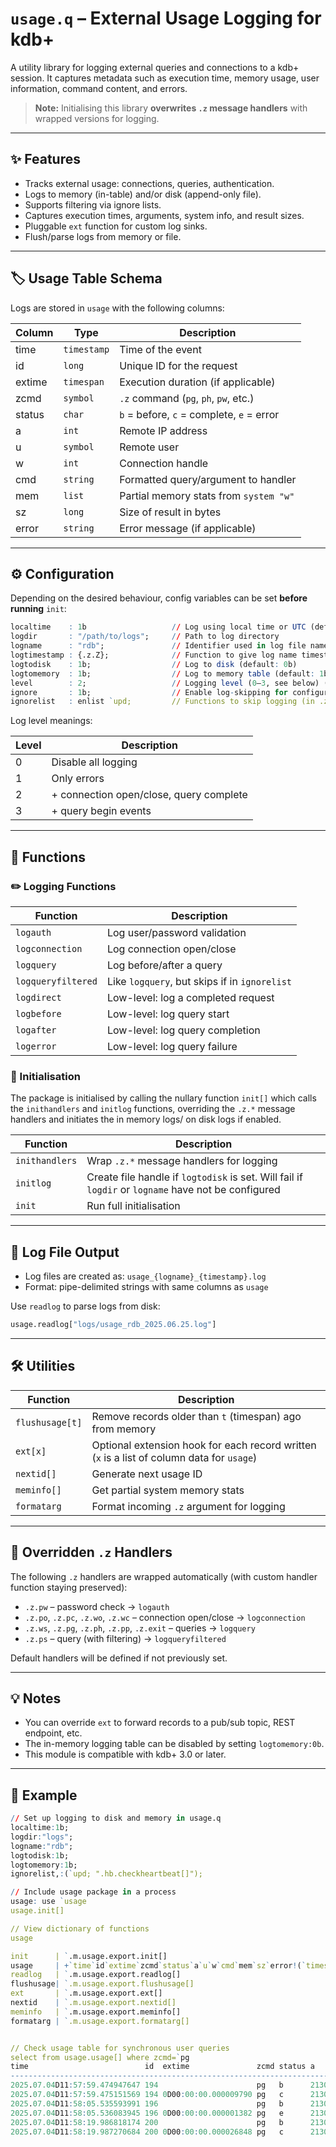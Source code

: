# `usage.q` – External Usage Logging for kdb+

A utility library for logging external queries and connections to a kdb+ session. It captures metadata such as execution time, memory usage, user information, command content, and errors.

> **Note:** Initialising this library **overwrites `.z` message handlers** with wrapped versions for logging.

---

## :sparkles: Features

- Tracks external usage: connections, queries, authentication.
- Logs to memory (in-table) and/or disk (append-only file).
- Supports filtering via ignore lists.
- Captures execution times, arguments, system info, and result sizes.
- Pluggable `ext` function for custom log sinks.
- Flush/parse logs from memory or file.

---

## :label: Usage Table Schema

Logs are stored in `usage` with the following columns:

| Column | Type      | Description                               |
|--------|-----------|-------------------------------------------|
| time   | `timestamp` | Time of the event                       |
| id     | `long`     | Unique ID for the request                |
| extime | `timespan` | Execution duration (if applicable)       |
| zcmd   | `symbol`   | `.z` command (`pg`, `ph`, `pw`, etc.)    |
| status | `char`     | `b` = before, `c` = complete, `e` = error |
| a      | `int`      | Remote IP address                        |
| u      | `symbol`   | Remote user                              |
| w      | `int`      | Connection handle                        |
| cmd    | `string`   | Formatted query/argument to handler      |
| mem    | `list`     | Partial memory stats from `system "w"`   |
| sz     | `long`     | Size of result in bytes                  |
| error  | `string`   | Error message (if applicable)            |

---

## :gear: Configuration

Depending on the desired behaviour, config variables can be set **before running** `init`:

```q
localtime    : 1b                   // Log using local time or UTC (default: 1b, local)
logdir       : "/path/to/logs";     // Path to log directory
logname      : "rdb";               // Identifier used in log file name: usage_{logname}_{timestamp}.log
logtimestamp : {.z.Z};              // Function to give log name timestamp suffix (default: {[] :.z.D;})
logtodisk    : 1b;                  // Log to disk (default: 0b)
logtomemory  : 1b;                  // Log to memory table (default: 1b)
level        : 2;                   // Logging level (0–3, see below) (default: 3)
ignore       : 1b;                  // Enable log-skipping for configured functions (default: 1b)
ignorelist   : enlist `upd;         // Functions to skip logging (in .z.ps only)
```

Log level meanings:

| Level | Description                                     |
|-------|-------------------------------------------------|
| 0     | Disable all logging                             |
| 1     | Only errors                                     |
| 2     | + connection open/close, query complete         |
| 3     | + query begin events                            |

---

## :wrench: Functions

### :pencil2: Logging Functions

| Function                  | Description                                          |
|---------------------------|------------------------------------------------------|
| `logauth`          | Log user/password validation                         |
| `logconnection`    | Log connection open/close                            |
| `logquery`         | Log before/after a query                             |
| `logqueryfiltered` | Like `logquery`, but skips if in `ignorelist` |
| `logdirect`        | Low-level: log a completed request                   |
| `logbefore`        | Low-level: log query start                           |
| `logafter`         | Low-level: log query completion                      |
| `logerror`         | Low-level: log query failure                         |

### :rocket: Initialisation

The package is initialised by calling the nullary function `init[]` which calls the `inithandlers` and `initlog` functions, overriding the `.z.*` message handlers 
and initiates the in memory logs/ on disk logs if enabled.

| Function              | Description                                                                                                              |
|-----------------------|--------------------------------------------------------------------------------------------------------------------------|
| `inithandlers` | Wrap `.z.*` message handlers for logging                                                                                 |
| `initlog`      | Create file handle if `logtodisk` is set. Will fail if `logdir` or `logname` have not be configured |
| `init`         | Run full initialisation                                                                                                  |


---

## :memo: Log File Output

- Log files are created as: `usage_{logname}_{timestamp}.log`
- Format: pipe-delimited strings with same columns as `usage`

Use `readlog` to parse logs from disk:

```q
usage.readlog["logs/usage_rdb_2025.06.25.log"]
```

---

## :hammer_and_wrench: Utilities

| Function               | Description                                                                                       |
|------------------------|---------------------------------------------------------------------------------------------------|
| `flushusage[t]` | Remove records older than `t` (timespan) ago from memory                                          |
| `ext[x]`        | Optional extension hook for each record written (`x` is a list of column data for `usage`) |
| `nextid[]`      | Generate next usage ID                                                                            |
| `meminfo[]`     | Get partial system memory stats                                                                   |
| `formatarg`     | Format incoming `.z` argument for logging                                                         |

---

## :arrows_counterclockwise: Overridden `.z` Handlers

The following `.z` handlers are wrapped automatically (with custom handler function staying preserved):

- `.z.pw` – password check → `logauth`
- `.z.po`, `.z.pc`, `.z.wo`, `.z.wc` – connection open/close → `logconnection`
- `.z.ws`, `.z.pg`, `.z.ph`, `.z.pp`, `.z.exit` – queries → `logquery`
- `.z.ps` – query (with filtering) → `logqueryfiltered`

Default handlers will be defined if not previously set.

---

## :bulb: Notes

- You can override `ext` to forward records to a pub/sub topic, REST endpoint, etc.
- The in-memory logging table can be disabled by setting `logtomemory:0b`.
- This module is compatible with kdb+ 3.0 or later.

---

## :test_tube: Example

```q
// Set up logging to disk and memory in usage.q
localtime:1b;
logdir:"logs";
logname:"rdb";
logtodisk:1b;
logtomemory:1b;
ignorelist,:(`upd; ".hb.checkheartbeat[]");
```

```q
// Include usage package in a process
usage: use `usage
usage.init[]

// View dictionary of functions
usage

init      | `.m.usage.export.init[]
usage     | +`time`id`extime`zcmd`status`a`u`w`cmd`mem`sz`error!(`timestamp$(..
readlog   | `.m.usage.export.readlog[]
flushusage| `.m.usage.export.flushusage[]
ext       | `.m.usage.export.ext[]
nextid    | `.m.usage.export.nextid[]
meminfo   | `.m.usage.export.meminfo[]
formatarg | `.m.usage.export.formatarg[]


// Check usage table for synchronous user queries
select from usage.usage[] where zcmd=`pg
time                          id  extime               zcmd status a          u     w  cmd                                                                   mem                           sz  error
-----------------------------------------------------------------------------------------------------------------------------------------------------------------------------------------------------
2025.07.04D11:57:59.474947647 194                      pg   b      2130706433 kdbNoob 14 "tables[]"                                                            8273600 67108864 67108864 0 0     ""
2025.07.04D11:57:59.475151569 194 0D00:00:00.000009790 pg   c      2130706433 kdbNoob 14 "tables[]"                                                            8274560 67108864 67108864 0 0 71  ""
2025.07.04D11:58:05.535593991 196                      pg   b      2130706433 kdbNoob 14 "select from quote where sym in (\"AAPL\";\"MSFT\"), time>.z.p-00:05" 8274912 67108864 67108864 0 0     ""
2025.07.04D11:58:05.536083945 196 0D00:00:00.000001382 pg   e      2130706433 kdbNoob 14 "select from quote where sym in (\"AAPL\";\"MSFT\"), time>.z.p-00:05" 8275440 67108864 67108864 0 0     "type"
2025.07.04D11:58:19.986818174 200                      pg   b      2130706433 kdbNoob 14 "select from quote where sym in `AAPL`MSFT, time>.z.p-00:05"          8277664 67108864 67108864 0 0     ""
2025.07.04D11:58:19.987270684 200 0D00:00:00.000026848 pg   c      2130706433 kdbNoob 14 "select from quote where sym in `AAPL`MSFT, time>.z.p-00:05"          8278208 67108864 67108864 0 0 118 ""
```
